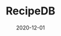 ---
layout: publications
date: 2020-12-01
title: RecipeDB
venue: "Database: The Journal of Biological Databases and Curation (Oxford University Press) (Impact Factor = 5.8)"
link: "https://academic.oup.com/database/article/doi/10.1093/database/baaa077/6006228"
slides: 
poster: 
authors: Devansh Batra, Nirav Diwan, Utkarsh Upadhyay, Jushaan Singh Kalra, Tript Sharma, Aman Kumar Sharma, Dheeraj Khanna, Jaspreet Singh Marwah, Srilakshmi Kalathil, Navjot Singh, Rudraksh Tuwani, Ganesh Bagler
code: 
---